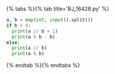 {% tabs %}{% tab title='BJ_16428.py' %}

```py
a, b = map(int, input().split())
if b < 0:
  print(a // b + 1)
  print(a % b - b)
else:
  print(a // b)
  print(a % b)
```

{% endtab %}{% endtabs %}
